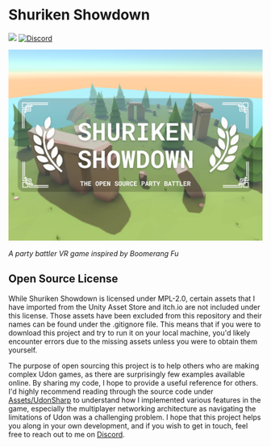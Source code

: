 # Shuriken Showdown

![](https://img.shields.io/github/license/IdreesInc/Shuriken-Showdown)
<a href="https://discord.gg/6yxE9prcNc" target="_blank">
	<img alt="Discord" src="https://img.shields.io/discord/1398471368403583120?logo=discord&logoColor=fff&label=discord&color=5865F2">
</a>

![Shuriken Showdown Thumbnail](images/thumbnail.png)

*A party battler VR game inspired by Boomerang Fu*

## Open Source License

While Shuriken Showdown is licensed under MPL-2.0, certain assets that I have imported from the Unity Asset Store and itch.io are not included under this license. Those assets have been excluded from this repository and their names can be found under the .gitignore file. This means that if you were to download this project and try to run it on your local machine, you'd likely encounter errors due to the missing assets unless you were to obtain them yourself.

The purpose of open sourcing this project is to help others who are making complex Udon games, as there are surprisingly few examples available online. By sharing my code, I hope to provide a useful reference for others. I'd highly recommend reading through the source code under [Assets/UdonSharp](https://github.com/IdreesInc/Shuriken-Showdown/tree/main/Assets/UdonSharp) to understand how I implemented various features in the game, especially the multiplayer networking architecture as navigating the limitations of Udon was a challenging problem. I hope that this project helps you along in your own development, and if you wish to get in touch, feel free to reach out to me on [Discord](https://discord.gg/6yxE9prcNc).